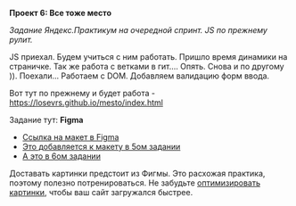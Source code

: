 **Проект 6: Все тоже место**

*Задание Яндекс.Практикум на очередной спринт. JS по прежнему рулит.*

JS приехал. Будем учиться с ним работать. Пришло время динамики на страничке.
Так же работа с ветками в гит.... Опять. Снова и по другому )).
Поехали...
Работаем с DOM. Добавляем валидацию форм ввода.

Вот тут по прежнему и будет работа - https://losevrs.github.io/mesto/index.html

Задание тут:
**Figma**
* [Ссылка на макет в Figma](https://www.figma.com/file/StZjf8HnoeLdiXS7dYrLAh/JavaScript.-Sprint-4)
* [Это добавляется к макету в 5ом задании](https://www.figma.com/file/nlYpT4VhFiwimn2YlncrcF/JavaScript.-Sprint-5)
* [А это в 6ом задании](https://www.figma.com/file/XNaGNEZD5NEjeyJzAT4gMb/JavaScript.-Sprint-6)

Доставать картинки предстоит из Фигмы. Это расхожая практика, поэтому полезно потренироваться.
Не забудьте [оптимизировать картинки](https://tinypng.com/), чтобы ваш сайт загружался быстрее.
